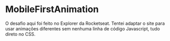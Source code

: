 # MobileFirstAnimation

O desafio aqui foi feito no Explorer da Rocketseat.
Tentei adaptar o site para usar animações diferentes sem nenhuma linha de código Javascript, tudo direto no CSS.
